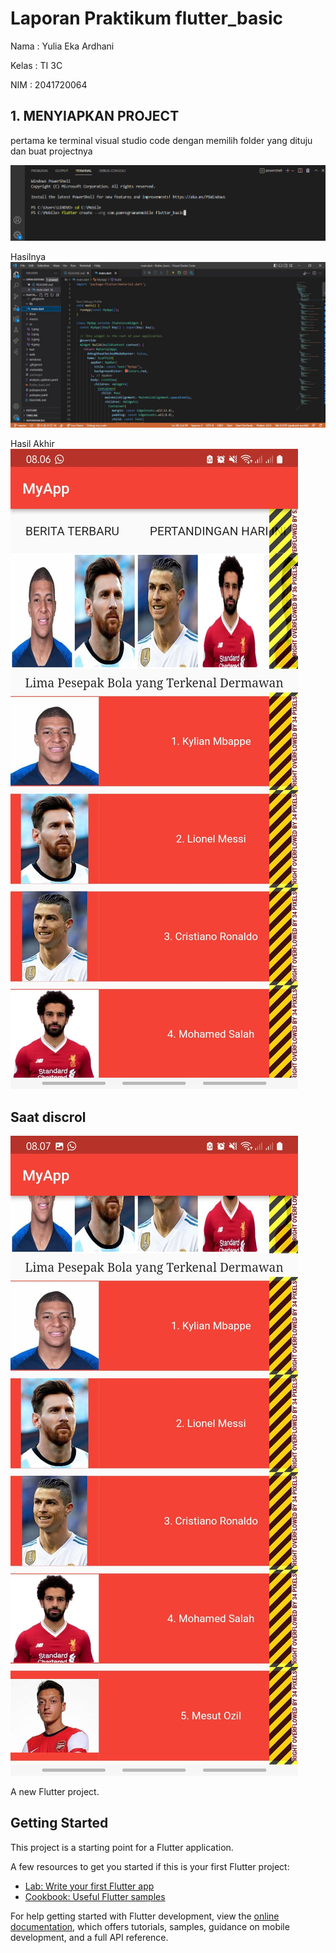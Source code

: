 # Laporan Praktikum flutter_basic

Nama : Yulia Eka Ardhani

Kelas : TI 3C

NIM : 2041720064

## 1. MENYIAPKAN PROJECT
pertama ke terminal visual studio code dengan memilih folder yang dituju dan buat projectnya

![EMPTY ACTIVITY](ss/1.PNG)

Hasilnya 
![EMPTY ACTIVITY](ss/ss2.jpg)

Hasil Akhir
![EMPTY ACTIVITY](ss/3.jpeg)

## Saat discrol 


![EMPTY ACTIVITY](ss/4.jpeg)


A new Flutter project.

## Getting Started

This project is a starting point for a Flutter application.

A few resources to get you started if this is your first Flutter project:

- [Lab: Write your first Flutter app](https://docs.flutter.dev/get-started/codelab)
- [Cookbook: Useful Flutter samples](https://docs.flutter.dev/cookbook)

For help getting started with Flutter development, view the
[online documentation](https://docs.flutter.dev/), which offers tutorials,
samples, guidance on mobile development, and a full API reference.
